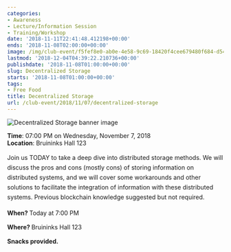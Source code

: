 ```yaml
---
categories:
- Awareness
- Lecture/Information Session
- Training/Workshop
date: '2018-11-11T22:41:48.412198+00:00'
ends: '2018-11-08T02:00:00+00:00'
image: /img/club-event/f5fef8e0-ab0e-4e58-9c69-18420f4cee679480f684-d54e-4690-8c32-da53412afb4e.png
lastmod: '2018-12-04T04:39:22.210736+00:00'
publishdate: '2018-11-08T01:00:00+00:00'
slug: Decentralized Storage
starts: '2018-11-08T01:00:00+00:00'
tags:
- Free Food
title: Decentralized Storage
url: /club-event/2018/11/07/decentralized-storage
---
```


<img src="/img/club-event/f5fef8e0-ab0e-4e58-9c69-18420f4cee679480f684-d54e-4690-8c32-da53412afb4e.png" alt="Decentralized Storage banner image" /><br>
    <p class="eventInfo">
        <strong>Time</strong>: 07:00 PM on Wednesday, November  7, 2018<br>
        <strong>Location</strong>: Bruininks Hall 123
    </p>
    <p style="margin: 0px 0px 10px 0px; line-height: 23px;">Join us TODAY to take a deep dive into distributed storage methods. We will discuss the pros and cons (mostly cons) of storing information on distributed systems, and we will cover some workarounds and other solutions to facilitate the integration of information with these distributed systems. Previous blockchain knowledge suggested but not required.</p>
<p style="margin: 0px 0px 10px 0px; line-height: 23px;"><strong>When? </strong>Today at 7:00 PM</p>
<p style="margin: 0px 0px 10px 0px; line-height: 23px;"><strong>Where? </strong>Bruininks Hall 123</p>
<p style="margin: 0px 0px 10px 0px; line-height: 23px;"><strong>Snacks provided.</strong></p>